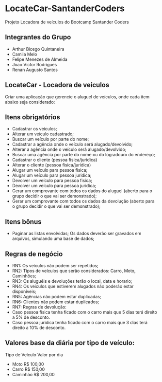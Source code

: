 # LocateCar-SantanderCoders
Projeto Locadora de veículos do Bootcamp Santander Coders

## Integrantes do Grupo
- Arthur Bicego Quintaneira
- Camila Melo
- Felipe Menezes de Almeida
- Joao Victor Rodrigues
- Renan Augusto Santos



## LocateCar - Locadora de veículos
Criar uma aplicação que gerencie o aluguel de veículos, onde cada item abaixo seja considerado:

## Itens obrigatórios
- Cadastrar os veículos;
- Alterar um veículo cadastrado;
- Buscar um veículo por parte do nome;
- Cadastrar a agência onde o veículo será alugado/devolvido;
- Alterar a agência onde o veículo será alugado/devolvido;
- Buscar uma agência por parte do nome ou do logradouro do endereço;
- Cadastrar o cliente (pessoa fisica/juridica)
- Alterar o cliente (pessoa fisica/juridica)
- Alugar um veículo para pessoa fisica;
- Alugar um veículo para pessoa juridica;
- Devolver um veículo para pessoa fisica;
- Devolver um veículo para pessoa juridica;
- Gerar um comprovante com todos os dados do aluguel (aberto para o grupo decidir o que vai ser demonstrado);
- Gerar um comprovante com todos os dados da devolução (aberto para o grupo decidir o que vai ser demonstrado);
## Itens bônus
- Paginar as listas envolvidas;
Os dados deverão ser gravados em arquivos, simulando uma base de dados;

## Regras de negócio
- RN1: Os veículos não podem ser repetidos;
- RN2: Tipos de veículos que serão considerados: Carro, Moto, Caminhões;
- RN3: Os aluguéis e devoluções terão o local, data e horario;
- RN4: Os veículos que estiverem alugados não poderão estar disponíveis;
- RN5: Agências não podem estar duplicadas;
- RN6: Clientes não podem estar duplicados;
- RN7: Regras de devolução:
- Caso pessoa fisica tenha ficado com o carro mais que 5 dias terá direito a 5% de desconto.
- Caso pessoa juridica tenha ficado com o carro mais que 3 dias terá direito a 10% de desconto.

## Valores base da diária por tipo de veículo:
Tipo de Veículo	Valor por dia
- Moto	R$ 100,00
- Carro	R$ 150,00
- Caminhão	R$ 200,00

